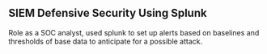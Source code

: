 ## SIEM Defensive Security Using Splunk

Role as a SOC analyst, used splunk to set up alerts based on baselines and thresholds of base data to anticipate for a possible attack. 
